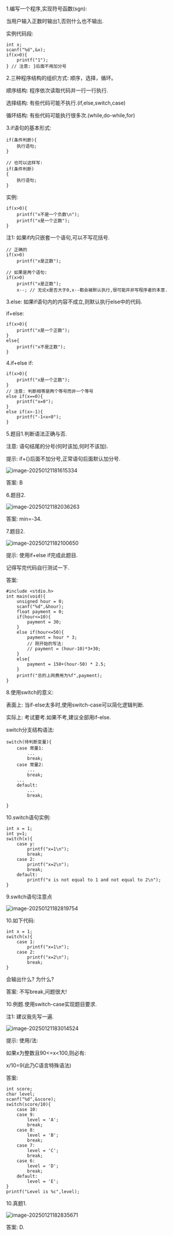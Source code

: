 1.编写一个程序,实现符号函数(sgn):

当用户输入正数时输出1,否则什么也不输出.

实例代码段:

```
int x;
scanf("%d",&x);
if(x>0){
	printf("1");
} // 注意: }后面不用加分号
```



2.三种程序结构的组织方式: 顺序，选择，循环。

顺序结构: 程序依次读取代码并一行一行执行.

选择结构: 有些代码可能不执行.(if,else,switch,case)

循环结构: 有些代码可能执行很多次.(while,do-while,for)



3.if语句的基本形式:

```
if(条件判断){
	执行语句;
}

// 也可以这样写:
if(条件判断)
{
	执行语句;
}
```

实例:

```
if(x>0){
	printf("x不是一个负数\n");
	printf("x是一个正数");
}
```

注1: 如果if内只嵌套一个语句,可以不写花括号.

```
// 正确的
if(x>0)
	printf("x是正数");

// 如果是两个语句:
if(x>0)
	printf("x是正数");
	x--; // 无论x是否大于0,x--都会被默认执行,很可能并非写程序者的本意.
```

3.else: 如果if语句内的内容不成立,则默认执行else中的代码.

if+else:

```
if(x>0){
	printf("x是一个正数");
}
else{
	printf("x不是正数");
}
```



4.if+else if:

```
if(x>0){
	printf("x是一个正数");
}
// 注意: 判断相等是两个等号而非一个等号
else if(x==0){
	printf("x=0");
}
else if(x>-1){
	printf("-1<x<0");
}
```



5.题目1.判断语法正确与否.

注意: 语句结尾的分号(何时该加,何时不该加).

提示: if+{}后面不加分号,正常语句后面默认加分号.

![image-20250121181615334](Pics/image-20250121181615334.png)

答案: B



6.题目2.

![image-20250121182036263](Pics/image-20250121182036263.png)

答案: min=-34.

7.题目2.

![image-20250121182100650](Pics/image-20250121182100650.png)

提示: 使用if+else if完成此题目.

记得写完代码自行测试一下.

答案:

```
#include <stdio.h>
int main(void){
	unsigned hour = 0;
	scanf("%d",&hour);
	float payment = 0;
	if(hour<=10){
		payment = 30;
	}
	else if(hour<=50){
		payment = hour * 3;
		// 刚开始的写法:
		// payment = (hour-10)*3+30;
	}
	else{
		payment = 150+(hour-50) * 2.5;
	}
	printf("总的上网费用为%f",payment);
}
```



8.使用switch的意义: 

表面上: 当if-else太多时,使用switch-case可以简化逻辑判断.

实际上: 考试要考.如果不考,建议全部用if-else.

switch分支结构语法:

```
switch(待判断变量){
	case 常量1:
		...
		break;
	case 常量2:
		...
		break;
	...
	default:
		...
		break;
	
}
```

10.switch语句实例:

```
int x = 1;
int y=1;
switch(x){
	case y:
		printf("x=1\n");
		break;
	case 2:
		printf("x=2\n");
		break;
	default:
		printf("x is not equal to 1 and not equal to 2\n");
}
```



9.switch语句注意点

![image-20250121182819754](Pics/image-20250121182819754.png)

10.如下代码:

```
int x = 1;
switch(x){
	case 1:
		printf("x=1\n");
	case 2:
		printf("x=2\n");
		break;
}
```

会输出什么? 为什么?

答案: 不写break,问题很大!









10.例题.使用switch-case实现题目要求.

注1: 建议我先写一遍.

![image-20250121183014524](Pics/image-20250121183014524.png)

提示: 使用/法:

如果x为整数且90<=x<100,则必有:

x/10=9(此乃C语言特殊语法)

答案:

```
int score;
char level;
scanf("%d",&score);
switch(score/10){
	case 10:
	case 9:
		level = 'A';
		break;
	case 8:
		level = 'B';
		break;
	case 7:
		level = 'C';
		break;
	case 6:
		level = 'D';
		break;
	default:
		level = 'E';
}
printf("Level is %c",level);
```



10.真题1.

![image-20250121182835671](Pics/image-20250121182835671.png)

答案: D.
